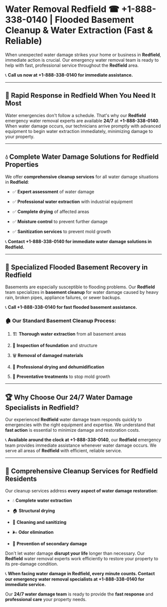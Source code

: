 # Water Removal Redfield ☎ +1-888-338-0140 | Flooded Basement Cleanup & Water Extraction (Fast & Reliable)

When unexpected water damage strikes your home or business in **Redfield**, immediate action is crucial. Our emergency water removal team is ready to help with fast, professional service throughout the **Redfield** area. 

📞 **Call us now at +1-888-338-0140 for immediate assistance.**
---
## 🚀 Rapid Response in Redfield When You Need It Most
Water emergencies don't follow a schedule. That's why our **Redfield** emergency water removal experts are available **24/7** at **+1-888-338-0140**. When water damage occurs, our technicians arrive promptly with advanced equipment to begin water extraction immediately, minimizing damage to your property.
---
## 💧 Complete Water Damage Solutions for Redfield Properties
We offer **comprehensive cleanup services** for all water damage situations in **Redfield**:
- ✅ **Expert assessment** of water damage  
- ✅ **Professional water extraction** with industrial equipment  
- ✅ **Complete drying** of affected areas  
- ✅ **Moisture control** to prevent further damage  
- ✅ **Sanitization services** to prevent mold growth  
📞 **Contact +1-888-338-0140 for immediate water damage solutions in Redfield.**
---
## 🌊 Specialized Flooded Basement Recovery in Redfield
Basements are especially susceptible to flooding problems. Our **Redfield** team specializes in **basement cleanup** for water damage caused by heavy rain, broken pipes, appliance failures, or sewer backups. 
📞 **Call +1-888-338-0140 for fast flooded basement assistance.**
### 🏚️ Our Standard Basement Cleanup Process:
1. 🏗️ **Thorough water extraction** from all basement areas  
2. 🔎 **Inspection of foundation** and structure  
3. 🗑️ **Removal of damaged materials**  
4. 💨 **Professional drying and dehumidification**  
5. 🚫 **Preventative treatments** to stop mold growth  
---
## 🏆 Why Choose Our 24/7 Water Damage Specialists in Redfield?
Our experienced **Redfield** water damage team responds quickly to emergencies with the right equipment and expertise. We understand that **fast action** is essential to minimize damage and restoration costs.
📞 **Available around the clock at +1-888-338-0140**, our **Redfield** emergency team provides immediate assistance whenever water damage occurs. We serve all areas of **Redfield** with efficient, reliable service.
---
## 🧹 Comprehensive Cleanup Services for Redfield Residents
Our cleanup services address **every aspect of water damage restoration**:
- 💧 **Complete water extraction**  
- 🏠 **Structural drying**  
- 🧼 **Cleaning and sanitizing**  
- 🌬️ **Odor elimination**  
- 🚫 **Prevention of secondary damage**  
Don't let water damage **disrupt your life** longer than necessary. Our **Redfield** water removal experts work efficiently to restore your property to its pre-damage condition.
📞 **When facing water damage in Redfield, every minute counts. Contact our emergency water removal specialists at +1-888-338-0140 for immediate service.**
Our **24/7 water damage team** is ready to provide the **fast response** and **professional care** your property needs.
